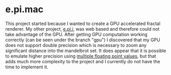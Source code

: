 e.pi.mac
========

This project started because I wanted to create a GPU accelerated fractal renderer. My other project, [e.pi.i](https://github.com/rednebmas/e.pi.i), was web based and therefore could not take advantage of the GPU. After getting GPU computation working correctly (can be seen under the branch "gpu") I discovered that my GPU does not support double precision which is necessary to zoom any significant distance into the mandelbrot set. It does appear that it is possible to emulate higher precision using [multiple floating point values](http://www.bealto.com/mp-opencl.html), but that adds much more complexity to the project and I currently do not have the time to implement it.
